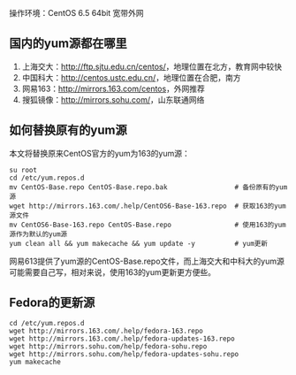 <!---title:CentOS更新yum源的方法-->
<!---keywords:CentOS,yum-->
<!---date:old-->

操作环境：CentOS 6.5 64bit 宽带外网

## 国内的yum源都在哪里

1.	上海交大：<http://ftp.sjtu.edu.cn/centos/>，地理位置在北方，教育网中较快
2.	中国科大：<http://centos.ustc.edu.cn/>，地理位置在合肥，南方
3.	网易163：<http://mirrors.163.com/centos>，外网推荐
4.	搜狐镜像：<http://mirrors.sohu.com/>，山东联通网络


## 如何替换原有的yum源

本文将替换原来CentOS官方的yum为163的yum源：

```shell
su root
cd /etc/yum.repos.d
mv CentOS-Base.repo CentOS-Base.repo.bak                 # 备份原有的yum源
wget http://mirrors.163.com/.help/CentOS6-Base-163.repo  # 获取163的yum源文件
mv CentOS6-Base-163.repo CentOS-Base.repo                # 使用163的yum源作为默认的yum源
yum clean all && yum makecache && yum update -y          # yum更新
```

网易613提供了yum源的CentOS-Base.repo文件，而上海交大和中科大的yum源可能需要自己写，相对来说，使用163的yum更新更方便些。

## Fedora的更新源

```
cd /etc/yum.repos.d
wget http://mirrors.163.com/.help/fedora-163.repo
wget http://mirrors.163.com/.help/fedora-updates-163.repo
wget http://mirrors.sohu.com/help/fedora-sohu.repo
wget http://mirrors.sohu.com/help/fedora-updates-sohu.repo
yum makecache
```